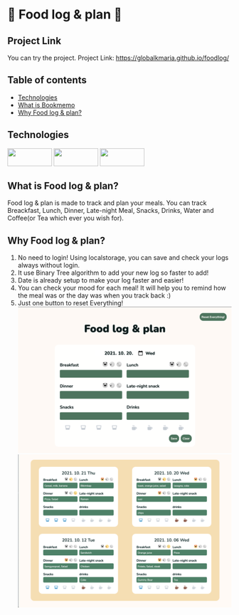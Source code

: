 # :cookie: Food log & plan :green_salad:

## Project Link

You can try the project.
Project Link: <https://globalkmaria.github.io/foodlog/>

## Table of contents

- [Technologies](#technologies)
- [What is Bookmemo](#What-is-Food-log-&-plan)
- [Why Food log & plan?](#Why-Food-log-&-plan)

## Technologies

<img src="https://img.shields.io/badge/HTML5-E34F26?style=for-the-badge&logo=html5&logoColor=white"  width="100" height="40"> <img src="https://img.shields.io/badge/CSS3-1572B6?style=for-the-badge&logo=css3&logoColor=white"  width="100" height="40"> <img src="https://img.shields.io/badge/JavaScript-323330?style=for-the-badge&logo=javascript&logoColor=F7DF1E"  width="100" height="40">

## What is Food log & plan?

Food log & plan is made to track and plan your meals.
You can track Breackfast, Lunch, Dinner, Late-night Meal, Snacks, Drinks, Water and Coffee(or Tea which ever you wish for).

## Why Food log & plan?

1. No need to login! Using localstorage, you can save and check your logs always without login.
2. It use Binary Tree algorithm to add your new log so faster to add!
3. Date is already setup to make your log faster and easier!
4. You can check your mood for each meal! It will help you to remind how the meal was or the day was when you track back :)
5. Just one button to reset Everything!
   <br>
   <img src="./src/createlog.png" width="500">
   <img src="./src/logs.png" width="500">

